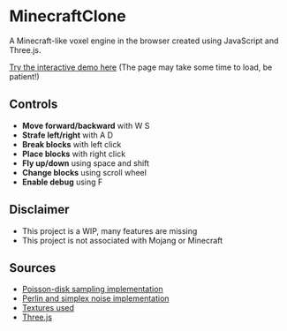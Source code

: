 # MinecraftClone

A Minecraft-like voxel engine in the browser created using JavaScript and Three.js.

[Try the interactive demo here](https://jayden-chiu.github.io/MinecraftClone/.)
(The page may take some time to load, be patient!)

## Controls
- **Move forward/backward** with W S
- **Strafe left/right** with A D
- **Break blocks** with left click
- **Place blocks** with right click
- **Fly up/down** using space and shift
- **Change blocks** using scroll wheel
- **Enable debug** using F

## Disclaimer
- This project is a WIP, many features are missing 
- This project is not associated with Mojang or Minecraft

## Sources
- [Poisson-disk sampling implementation](https://cdn.jsdelivr.net/gh/kchapelier/poisson-disk-sampling@2.2.2/build/poisson-disk-sampling.min.js)
- [Perlin and simplex noise implementation](https://github.com/josephg/noisejs)
- [Textures used](https://resourcepack.net/dandelion-resource-pack/)
- [Three.js](https://threejs.org/)
